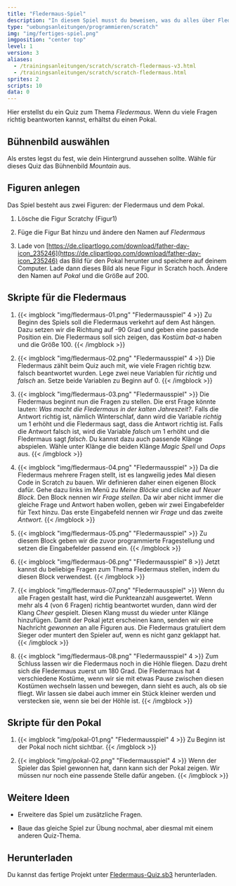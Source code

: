 ```yaml
---
title: "Fledermaus-Spiel"
description: "In diesem Spiel musst du beweisen, was du alles über Fledermäuse weißt. Nach einer Idee von Verena Straßer."
type: "uebungsanleitungen/programmieren/scratch"
img: "img/fertiges-spiel.png"
imgposition: "center top"
level: 1
version: 3
aliases:
  - /trainingsanleitungen/scratch/scratch-fledermaus-v3.html
  - /trainingsanleitungen/scratch/scratch-fledermaus.html
sprites: 2
scripts: 10
data: 0
---
```


Hier erstellst du ein Quiz zum Thema *Fledermaus*. Wenn du viele Fragen richtig beantworten kannst, erhältst du einen Pokal.

## Bühnenbild auswählen

Als erstes legst du fest, wie dein Hintergrund aussehen sollte. Wähle für dieses Quiz das Bühnenbild *Mountain* aus.

## Figuren anlegen

Das Spiel besteht aus zwei Figuren: der Fledermaus und dem Pokal.

1. Lösche die Figur Scratchy (Figur1)

1. Füge die Figur Bat hinzu und ändere den Namen auf *Fledermaus*
 
1. Lade von [https://de.clipartlogo.com/download/father-day-icon_235246](https://de.clipartlogo.com/download/father-day-icon_235246) das Bild für den Pokal herunter und speichere auf deinem Computer. Lade dann dieses Bild als neue Figur in Scratch hoch. Ändere den Namen auf *Pokal* und die Größe auf 200.

## Skripte für die Fledermaus

1. {{< imgblock "img/fledermaus-01.png" "Fledermausspiel" 4 >}}
Zu Beginn des Spiels soll die Fledermaus verkehrt auf dem Ast hängen. Dazu setzen wir die Richtung auf -90 Grad und geben eine passende Position ein. Die Fledermaus soll sich zeigen, das Kostüm *bat-a* haben und die Größe 100.
{{< /imgblock >}}

1. {{< imgblock "img/fledermaus-02.png" "Fledermausspiel" 4 >}}
Die Fledermaus zählt beim Quiz auch mit, wie viele Fragen richtig bzw. falsch beantwortet wurden. Lege zwei neue Variablen für *richtig* und *falsch* an. Setze beide Variablen zu Beginn auf 0.
{{< /imgblock >}}

1. {{< imgblock "img/fledermaus-03.png" "Fledermausspiel" >}}
Die Fledermaus beginnt nun die Fragen zu stellen. Die erst Frage könnte lauten: *Was macht die Fledermaus in der kalten Jahreszeit?*. Falls die Antwort richtig ist, nämlich Winterschlaf, dann wird die Variable *richtig* um 1 erhöht und die Fledermaus sagt, dass die Antwort richtig ist. Falls die Antwort falsch ist, wird die Variable *falsch* um 1 erhöht und die Fledermaus sagt *falsch*. Du kannst dazu auch passende Klänge abspielen. Wähle unter Klänge die beiden Klänge *Magic Spell* und *Oops* aus.
{{< /imgblock >}}

1. {{< imgblock "img/fledermaus-04.png" "Fledermausspiel" >}}
Da die Fledermaus mehrere Fragen stellt, ist es langweilig jedes Mal diesen Code in Scratch zu bauen. Wir definieren daher einen eigenen Block dafür. Gehe dazu links im Menü zu *Meine Blöcke* und clicke auf *Neuer Block*. Den Block nennen wir *Frage stellen*. Da wir aber nicht immer die gleiche Frage und Antwort haben wollen, geben wir zwei Eingabefelder für Text hinzu. Das erste Eingabefeld nennen wir *Frage* und das zweite *Antwort*.
{{< /imgblock >}}

1. {{< imgblock "img/fledermaus-05.png" "Fledermausspiel" >}}
Zu diesem Block geben wir die zuvor programmierte Fragestellung und setzen die Eingabefelder passend ein.
{{< /imgblock >}}

1. {{< imgblock "img/fledermaus-06.png" "Fledermausspiel" 8 >}}
Jetzt kannst du beliebige Fragen zum Thema Fledermaus stellen, indem du diesen Block verwendest.
{{< /imgblock >}}

1. {{< imgblock "img/fledermaus-07.png" "Fledermausspiel" >}}
Wenn du alle Fragen gestallt hast, wird die Punkteanzahl ausgewertet. Wenn mehr als 4 (von 6 Fragen) richtig beantwortet wurden, dann wird der Klang *Cheer* gespielt.
Diesen Klang musst du wieder unter Klänge hinzufügen. Damit der Pokal jetzt erscheinen kann, senden wir eine Nachricht *gewonnen* an alle Figuren aus. Die Fledermaus gratuliert dem Sieger oder muntert den Spieler auf, wenn es nicht ganz geklappt hat.
{{< /imgblock >}}

1. {{< imgblock "img/fledermaus-08.png" "Fledermausspiel" 4 >}}
Zum Schluss lassen wir die Fledermaus noch in die Höhle fliegen. Dazu dreht sich die Fledermaus zuerst um 180 Grad. Die Fledermaus hat 4 verschiedene Kostüme, wenn wir sie mit etwas Pause zwischen diesen Kostümen wechseln lassen und bewegen, dann sieht es auch, als ob sie fliegt. Wir lassen sie dabei auch immer ein Stück kleiner werden und verstecken sie, wenn sie bei der Höhle ist.
{{< /imgblock >}}

## Skripte für den Pokal

1. {{< imgblock "img/pokal-01.png" "Fledermausspiel" 4 >}}
Zu Beginn ist der Pokal noch nicht sichtbar.
{{< /imgblock >}}

1. {{< imgblock "img/pokal-02.png" "Fledermausspiel" 4 >}}
Wenn der Spieler das Spiel gewonnen hat, dann kann sich der Pokal zeigen. Wir müssen nur noch eine passende Stelle dafür angeben.
{{< /imgblock >}}

## Weitere Ideen

* Erweitere das Spiel um zusätzliche Fragen.

* Baue das gleiche Spiel zur Übung nochmal, aber diesmal mit einem anderen Quiz-Thema.

## Herunterladen

Du kannst das fertige Projekt unter [Fledermaus-Quiz.sb3](Fledermaus-Quiz.sb3) herunterladen.
